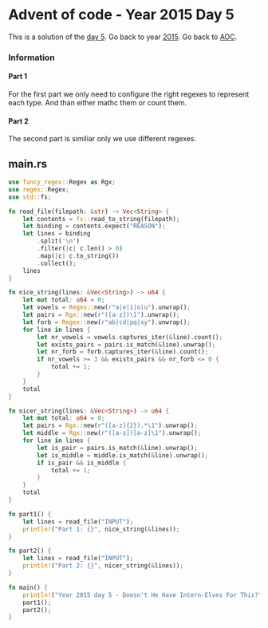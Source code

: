 # Advent of code - Year 2015 Day 5

This is a solution of the [day 5](https://adventofcode.com/2015/day/5). Go back to year [2015](2015.md). Go back to [AOC](../adventofcode.md).

### Information

#### Part 1

For the first part we only need to configure the right regexes to represent each type. And than either mathc them or count them.

#### Part 2

The second part is similiar only we use different regexes.

## main.rs

```rs
use fancy_regex::Regex as Rgx;
use regex::Regex;
use std::fs;

fn read_file(filepath: &str) -> Vec<String> {
    let contents = fs::read_to_string(filepath);
    let binding = contents.expect("REASON");
    let lines = binding
        .split('\n')
        .filter(|c| c.len() > 0)
        .map(|c| c.to_string())
        .collect();
    lines
}

fn nice_string(lines: &Vec<String>) -> u64 {
    let mut total: u64 = 0;
    let vowels = Regex::new(r"a|e|i|o|u").unwrap();
    let pairs = Rgx::new(r"([a-z])\1").unwrap();
    let forb = Regex::new(r"ab|cd|pq|xy").unwrap();
    for line in lines {
        let nr_vowels = vowels.captures_iter(&line).count();
        let exists_pairs = pairs.is_match(&line).unwrap();
        let nr_forb = forb.captures_iter(&line).count();
        if nr_vowels >= 3 && exists_pairs && nr_forb <= 0 {
            total += 1;
        }
    }
    total
}

fn nicer_string(lines: &Vec<String>) -> u64 {
    let mut total: u64 = 0;
    let pairs = Rgx::new(r"([a-z]{2}).*\1").unwrap();
    let middle = Rgx::new(r"([a-z])[a-z]\1").unwrap();
    for line in lines {
        let is_pair = pairs.is_match(&line).unwrap();
        let is_middle = middle.is_match(&line).unwrap();
        if is_pair && is_middle {
            total += 1;
        }
    }
    total
}

fn part1() {
    let lines = read_file("INPUT");
    println!("Part 1: {}", nice_string(&lines));
}

fn part2() {
    let lines = read_file("INPUT");
    println!("Part 2: {}", nicer_string(&lines));
}

fn main() {
    println!("Year 2015 day 5 - Doesn't He Have Intern-Elves For This?");
    part1();
    part2();
}
```

